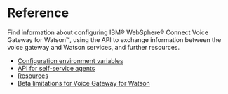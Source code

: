 # Reference

Find information about configuring IBM&reg; WebSphere&reg; Connect Voice Gateway for Watson&trade;, using the API to exchange information between the voice gateway and Watson services, and further resources.

* [Configuration environment variables](config.md)
* [API for self-service agents](api.md)
* [Resources](resources.md)
* [Beta limitations for Voice Gateway for Watson](limitation.md)
